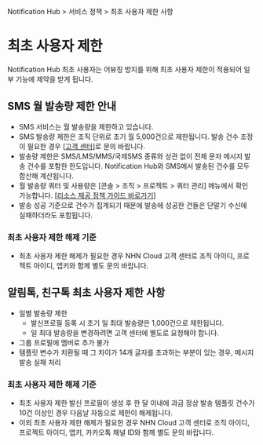 Notification Hub > 서비스 정책 > 최초 사용자 제한 사항

# 최초 사용자 제한
Notification Hub 최초 사용자는 어뷰징 방지를 위해 최초 사용자 제한이 적용되어 일부 기능에 제약을 받게 됩니다.

## SMS 월 발송량 제한 안내
* SMS 서비스는 월 발송량을 제한하고 있습니다.
* SMS 발송량 제한은 조직 단위로 초기 월 5,000건으로 제한됩니다. 발송 건수 조정이 필요한 경우 [[고객 센터](https://www.nhncloud.com/kr/support/inquiry)]로 문의 바랍니다.
* 발송량 제한은 SMS/LMS/MMS/국제SMS 종류와 상관 없이 전체 문자 메시지 발송 건수를 포함한 한도입니다. Notification Hub와 SMS에서 발송된 건수를 모두 합산해 계산됩니다.
* 월 발송량 쿼터 및 사용량은 [콘솔 > 조직 > 프로젝트 > 쿼터 관리] 메뉴에서 확인 가능합니다. [[리소스 제공 정책 가이드 바로가기](https://docs.nhncloud.com/ko/nhncloud/ko/resource-policy/#sms)]
* 발송 성공 기준으로 건수가 집계되기 때문에 발송에 성공한 건들은 단말기 수신에 실패하더라도 포함됩니다.

### 최초 사용자 제한 해제 기준
* 최초 사용자 제한 해제가 필요한 경우 NHN Cloud 고객 센터로 조직 아이디, 프로젝트 아이디, 앱키와 함께 별도 문의 바랍니다.

## 알림톡, 친구톡 최초 사용자 제한 사항
* 일별 발송량 제한
    * 발신프로필 등록 시 초기 일 최대 발송량은 1,000건으로 제한됩니다.
    * 일 최대 발송량을 변경하려면 고객 센터에 별도로 요청해야 합니다.
* 그룹 프로필에 멤버로 추가 불가
* 템플릿 변수가 치환될 때 그 차이가 14개 글자를 초과하는 부분이 있는 경우, 메시지 발송 실패 처리

### 최초 사용자 제한 해제 기준
* 최초 사용자 제한 발신 프로필이 생성 후 한 달 이내에 과금 정상 발송 템플릿 건수가 10건 이상인 경우 다음날 자동으로 제한이 해제됩니다.
* 이외 최초 사용자 제한 해제가 필요한 경우 NHN Cloud 고객 센터로 조직 아이디, 프로젝트 아이디, 앱키, 카카오톡 채널 ID와 함께 별도 문의 바랍니다.
